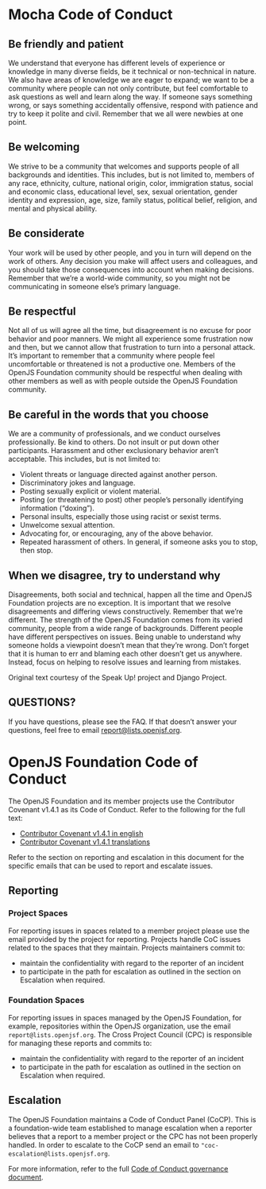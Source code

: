 # Mocha Code of Conduct

## Be friendly and patient

We understand that everyone has different levels of experience or knowledge in many diverse fields, be it technical or
non-technical in nature.
We also have areas of knowledge we are eager to expand; we want to be a community where people can not only contribute, but feel comfortable to ask questions as well and learn along the way.
If someone says something wrong, or says something accidentally offensive, respond with patience and try to keep it polite and civil.
Remember that we all were newbies at one point.

## Be welcoming

We strive to be a community that welcomes and supports people of all backgrounds and identities.
This includes, but is not limited to, members of any race, ethnicity, culture, national origin, color, immigration status, social and economic class, educational level, sex, sexual orientation, gender identity and expression, age, size, family status, political belief, religion, and mental and physical ability.

## Be considerate

Your work will be used by other people, and you in turn will depend on the work of others.
Any decision you make will affect users and colleagues, and you should take those consequences into account when making decisions.
Remember that we’re a world-wide community, so you might not be communicating in someone else’s primary language.

## Be respectful

Not all of us will agree all the time, but disagreement is no excuse for poor behavior and poor manners.
We might all experience some frustration now and then, but we cannot allow that frustration to turn into a personal attack.
It’s important to remember that a community where people feel uncomfortable or threatened is not a productive one.
Members of the OpenJS Foundation community should be respectful when dealing with other members as well as with people outside the OpenJS Foundation community.

## Be careful in the words that you choose

We are a community of professionals, and we conduct ourselves professionally.
Be kind to others.
Do not insult or put down other participants.
Harassment and other exclusionary behavior aren’t acceptable.
This includes, but is not limited to:

- Violent threats or language directed against another person.
- Discriminatory jokes and language.
- Posting sexually explicit or violent material.
- Posting (or threatening to post) other people’s personally identifying information (“doxing”).
- Personal insults, especially those using racist or sexist terms.
- Unwelcome sexual attention.
- Advocating for, or encouraging, any of the above behavior.
- Repeated harassment of others.
  In general, if someone asks you to stop, then stop.

## When we disagree, try to understand why

Disagreements, both social and technical, happen all the time and OpenJS Foundation projects are no exception.
It is important that we resolve disagreements and differing views constructively.
Remember that we’re different.
The strength of the OpenJS Foundation comes from its varied community, people from a wide range of backgrounds.
Different people have different perspectives on issues.
Being unable to understand why someone holds a viewpoint doesn’t mean that they’re wrong.
Don’t forget that it is human to err and blaming each other doesn’t get us anywhere.
Instead, focus on helping to resolve issues and learning from mistakes.

Original text courtesy of the Speak Up! project and Django Project.

## QUESTIONS?

If you have questions, please see the FAQ.
If that doesn’t answer your questions, feel free to email report@lists.openjsf.org.

# OpenJS Foundation Code of Conduct

The OpenJS Foundation and its member projects use the Contributor Covenant v1.4.1 as its Code of Conduct.
Refer to the following for the full text:

- [Contributor Covenant v1.4.1 in english](https://www.contributor-covenant.org/version/1/4/code-of-conduct)
- [Contributor Covenant v1.4.1 translations](https://www.contributor-covenant.org/translations)

Refer to the section on reporting and escalation in this document for the specific emails that can be used to report and escalate issues.

## Reporting

### Project Spaces

For reporting issues in spaces related to a member project please use the email provided by the project for reporting.
Projects handle CoC issues related to the spaces that they maintain.
Projects maintainers commit to:

- maintain the confidentiality with regard to the reporter of an incident
- to participate in the path for escalation as outlined in
  the section on Escalation when required.

### Foundation Spaces

For reporting issues in spaces managed by the OpenJS Foundation, for example, repositories within the OpenJS organization, use the email `report@lists.openjsf.org`.
The Cross Project Council (CPC) is responsible for managing these reports and commits to:

- maintain the confidentiality with regard to the reporter of an incident
- to participate in the path for escalation as outlined in
  the section on Escalation when required.

## Escalation

The OpenJS Foundation maintains a Code of Conduct Panel (CoCP).
This is a foundation-wide team established to manage escalation when a reporter believes that a report to a member project or the CPC has not been properly handled.
In order to escalate to the CoCP send an email to `"coc-escalation@lists.openjsf.org`.

For more information, refer to the full
[Code of Conduct governance document](https://github.com/openjs-foundation/cross-project-council/blob/main/FOUNDATION_CODE_OF_CONDUCT_REQUIREMENTS.md).
